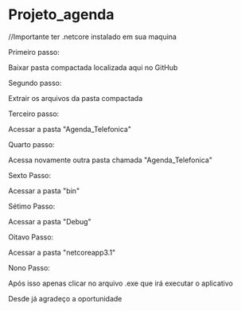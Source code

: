 # Projeto_agenda
//Importante ter .netcore instalado em sua maquina

Primeiro passo:

Baixar pasta compactada localizada aqui no GitHub

Segundo passo:

Extrair os arquivos da pasta compactada

Terceiro passo:

Acessar a pasta "Agenda_Telefonica"

Quarto passo:

Acessa novamente outra pasta chamada "Agenda_Telefonica"

Sexto Passo:

Acessar a pasta "bin"

Sétimo Passo:

Acessar a pasta "Debug"

Oitavo Passo:

Acessar a pasta "netcoreapp3.1"

Nono Passo:

Após isso apenas clicar no arquivo .exe que irá executar o aplicativo

Desde já agradeço a oportunidade
